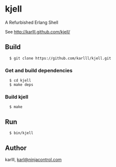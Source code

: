 kjell
=====

A Refurbished Erlang Shell

See http://karlll.github.com/kjell/

## Build
~~~
  $ git clone https://github.com/karlll/kjell.git
~~~  
### Get and build dependencies
~~~
  $ cd kjell
  $ make deps
~~~  
### Build kjell
~~~
  $ make
~~~  
## Run
~~~
  $ bin/kjell
~~~

## Author

karlll, <karl@ninjacontrol.com>
